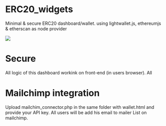 # ERC20_widgets
Minimal &amp; secure ERC20 dashboard/wallet. using lightwallet.js, ethereumjs &amp; etherscan as node provider

<img src='https://adwords.google.com/cues/2D51CF02EB03C66A903D3D132CE4BCF2.cache.svg'>

# Secure
All logic of this dashboard workink on front-end (in users browser). All

# Mailchimp integration
Upload mailchim_connector.php in the same folder with wallet.html and provide your API key. All users will be add his email to mailer List on mailchimp.

# 
